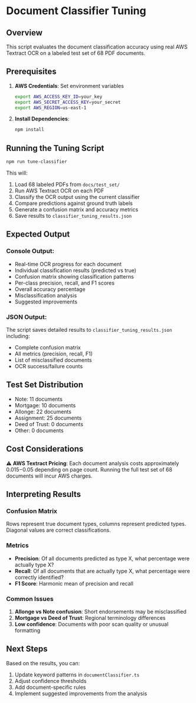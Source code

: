 # Document Classifier Tuning

## Overview
This script evaluates the document classification accuracy using real AWS Textract OCR on a labeled test set of 68 PDF documents.

## Prerequisites
1. **AWS Credentials**: Set environment variables
   ```bash
   export AWS_ACCESS_KEY_ID=your_key
   export AWS_SECRET_ACCESS_KEY=your_secret
   export AWS_REGION=us-east-1
   ```

2. **Install Dependencies**:
   ```bash
   npm install
   ```

## Running the Tuning Script

```bash
npm run tune-classifier
```

This will:
1. Load 68 labeled PDFs from `docs/test_set/`
2. Run AWS Textract OCR on each PDF
3. Classify the OCR output using the current classifier
4. Compare predictions against ground truth labels
5. Generate a confusion matrix and accuracy metrics
6. Save results to `classifier_tuning_results.json`

## Expected Output

### Console Output:
- Real-time OCR progress for each document
- Individual classification results (predicted vs true)
- Confusion matrix showing classification patterns
- Per-class precision, recall, and F1 scores
- Overall accuracy percentage
- Misclassification analysis
- Suggested improvements

### JSON Output:
The script saves detailed results to `classifier_tuning_results.json` including:
- Complete confusion matrix
- All metrics (precision, recall, F1)
- List of misclassified documents
- OCR success/failure counts

## Test Set Distribution
- Note: 11 documents
- Mortgage: 10 documents  
- Allonge: 22 documents
- Assignment: 25 documents
- Deed of Trust: 0 documents
- Other: 0 documents

## Cost Considerations
⚠️ **AWS Textract Pricing**: Each document analysis costs approximately $0.015-$0.05 depending on page count. Running the full test set of 68 documents will incur AWS charges.

## Interpreting Results

### Confusion Matrix
Rows represent true document types, columns represent predicted types. Diagonal values are correct classifications.

### Metrics
- **Precision**: Of all documents predicted as type X, what percentage were actually type X?
- **Recall**: Of all documents that are actually type X, what percentage were correctly identified?
- **F1 Score**: Harmonic mean of precision and recall

### Common Issues
1. **Allonge vs Note confusion**: Short endorsements may be misclassified
2. **Mortgage vs Deed of Trust**: Regional terminology differences
3. **Low confidence**: Documents with poor scan quality or unusual formatting

## Next Steps
Based on the results, you can:
1. Update keyword patterns in `documentClassifier.ts`
2. Adjust confidence thresholds
3. Add document-specific rules
4. Implement suggested improvements from the analysis